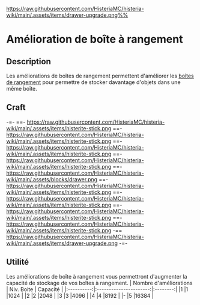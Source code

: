 https://raw.githubusercontent.com/HisteriaMC/histeria-wiki/main/.assets/items/drawer-upgrade.png%%

# Amélioration de boîte à rangement

## Description
Les améliorations de boîtes de rangement permettent d'améliorer les [boîtes de rangement](https://histeria.fr/wiki/blocks/drawer.md) pour permettre de stocker davantage d'objets dans une même boîte.

## Craft
-=-
==- https://raw.githubusercontent.com/HisteriaMC/histeria-wiki/main/.assets/items/histerite-stick.png
==- https://raw.githubusercontent.com/HisteriaMC/histeria-wiki/main/.assets/items/histerite-stick.png
==- https://raw.githubusercontent.com/HisteriaMC/histeria-wiki/main/.assets/items/histerite-stick.png
==- https://raw.githubusercontent.com/HisteriaMC/histeria-wiki/main/.assets/items/histerite-stick.png
==- https://raw.githubusercontent.com/HisteriaMC/histeria-wiki/main/.assets/blocks/drawer.png
==- https://raw.githubusercontent.com/HisteriaMC/histeria-wiki/main/.assets/items/histerite-stick.png
==- https://raw.githubusercontent.com/HisteriaMC/histeria-wiki/main/.assets/items/histerite-stick.png
==- https://raw.githubusercontent.com/HisteriaMC/histeria-wiki/main/.assets/items/histerite-stick.png
==- https://raw.githubusercontent.com/HisteriaMC/histeria-wiki/main/.assets/items/histerite-stick.png
-== https://raw.githubusercontent.com/HisteriaMC/histeria-wiki/main/.assets/items/drawer-upgrade.png
-=-

## Utilité
Les améliorations de boîte à rangement vous permettront d'augmenter la capacité de stockage de vos boîtes à rangement.
| Nombre d'améliorations | Niv. Boite | Capacité |
|:----------:|:----------------------:|:--------:|
|1           |1                       |1024      |
|2           |2                       |2048      |
|3           |3                       |4096      |
|4           |4                       |8192      |
|-           |5                       |16384     |